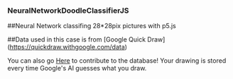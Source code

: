 ### NeuralNetworkDoodleClassifierJS
##Neural Network classifing 28*28pix pictures with p5.js 

##Data used in this case is from [Google Quick Draw] (https://quickdraw.withgoogle.com/data)

You can also go [Here](https://quickdraw.withgoogle.com) to contribute to the database!
Your drawing is stored every time Google's AI guesses what you draw.
